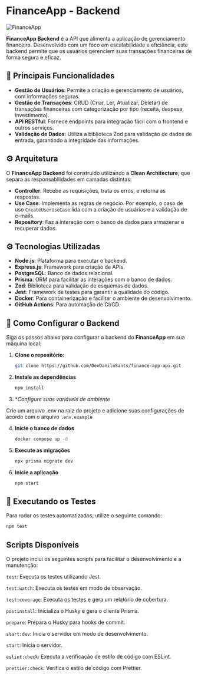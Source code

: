 # FinanceApp - Backend

![FinanceApp](https://img.freepik.com/free-vector/back-end-typographic-header-software-development-process-website-interface-design-improvement-programming-coding-it-profession-isolated-flat-vector-illustration_613284-210.jpg?t=st=1728516105~exp=1728519705~hmac=5a2b78841e320257e84768acf7166fb39b257911871fd1781117f2f8d633eb8c&w=1480)

**FinanceApp Backend** é a API que alimenta a aplicação de gerenciamento financeiro. Desenvolvido com um foco em escalabilidade e eficiência, este backend permite que os usuários gerenciem suas transações financeiras de forma segura e eficaz.

## 🚀 Principais Funcionalidades

- **Gestão de Usuários**: Permite a criação e gerenciamento de usuários, com informações seguras.
- **Gestão de Transações**: CRUD (Criar, Ler, Atualizar, Deletar) de transações financeiras com categorização por tipo (receita, despesa, investimento).
- **API RESTful**: Fornece endpoints para integração fácil com o frontend e outros serviços.
- **Validação de Dados**: Utiliza a biblioteca Zod para validação de dados de entrada, garantindo a integridade das informações.

## ⚙️ Arquitetura

O **FinanceApp Backend** foi construído utilizando a **Clean Architecture**, que separa as responsabilidades em camadas distintas:

- **Controller**: Recebe as requisições, trata os erros, e retorna as respostas.
- **Use Case**: Implementa as regras de negócio. Por exemplo, o caso de uso `CreateUserUseCase` lida com a criação de usuários e a validação de e-mails.
- **Repository**: Faz a interação com o banco de dados para armazenar e recuperar dados.

## ⚙️ Tecnologias Utilizadas

- **Node.js**: Plataforma para executar o backend.
- **Express.js**: Framework para criação de APIs.
- **PostgreSQL**: Banco de dados relacional.
- **Prisma**: ORM para facilitar as interações com o banco de dados.
- **Zod**: Biblioteca para validação de esquemas de dados.
- **Jest**: Framework de testes para garantir a qualidade do código.
- **Docker**: Para containerização e facilitar o ambiente de desenvolvimento.
- **GitHub Actions**: Para automação de CI/CD.

## 🔧 Como Configurar o Backend

Siga os passos abaixo para configurar o backend do **FinanceApp** em sua máquina local:

1. **Clone o repositório:**
   ```bash
   git clone https://github.com/DevDaniloSants/finance-app-api.git

2. **Instale as dependências**
   ```bash
   npm install

3. **Configure suas variáveis de ambiente*

  Crie um arquivo .env na raiz do projeto e adicione suas configurações de acordo com o arquivo `.env.example`

4. **Inicie o banco de dados**
   ```bash
   docker compose up -d

5. **Execute as migrações**
   ```bash
   npx prisma migrate dev

5. **Inicie a aplicação**
   ```bash
   npm start

## 🧪 Executando os Testes

Para rodar os testes automatizados, utilize o seguinte comando:
   ```bash
   npm test
````


## Scripts Disponíveis
O projeto inclui os seguintes scripts para facilitar o desenvolvimento e a manutenção:

`test`: Executa os testes utilizando Jest.

`test:watch`: Executa os testes em modo de observação.

`test:coverage`: Executa os testes e gera um relatório de cobertura.

`postinstall`: Inicializa o Husky e gera o cliente Prisma.

`prepare`: Prepara o Husky para hooks de commit.

`start:dev`: Inicia o servidor em modo de desenvolvimento.

`start`: Inicia o servidor.

`eslint:check`: Executa a verificação de estilo de código com ESLint.

`prettier:check`: Verifica o estilo de código com Prettier.
